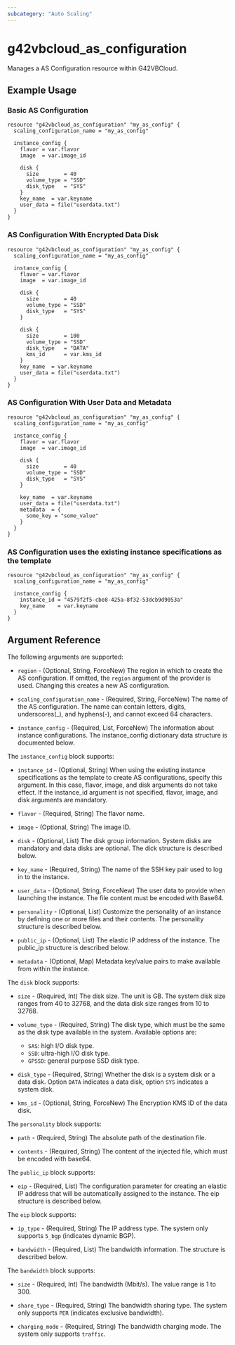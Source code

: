 ```yaml
---
subcategory: "Auto Scaling"
---
```


# g42vbcloud_as_configuration

Manages a AS Configuration resource within G42VBCloud.

## Example Usage

### Basic AS Configuration

```hcl
resource "g42vbcloud_as_configuration" "my_as_config" {
  scaling_configuration_name = "my_as_config"

  instance_config {
    flavor = var.flavor
    image  = var.image_id

    disk {
      size        = 40
      volume_type = "SSD"
      disk_type   = "SYS"
    }
    key_name  = var.keyname
    user_data = file("userdata.txt")
  }
}
```

### AS Configuration With Encrypted Data Disk

```hcl
resource "g42vbcloud_as_configuration" "my_as_config" {
  scaling_configuration_name = "my_as_config"

  instance_config {
    flavor = var.flavor
    image  = var.image_id

    disk {
      size        = 40
      volume_type = "SSD"
      disk_type   = "SYS"
    }

    disk {
      size        = 100
      volume_type = "SSD"
      disk_type   = "DATA"
      kms_id      = var.kms_id
    }
    key_name  = var.keyname
    user_data = file("userdata.txt")
  }
}
```

### AS Configuration With User Data and Metadata

```hcl
resource "g42vbcloud_as_configuration" "my_as_config" {
  scaling_configuration_name = "my_as_config"

  instance_config {
    flavor = var.flavor
    image  = var.image_id

    disk {
      size        = 40
      volume_type = "SSD"
      disk_type   = "SYS"
    }

    key_name  = var.keyname
    user_data = file("userdata.txt")
    metadata  = {
      some_key = "some_value"
    }
  }
}
```

### AS Configuration uses the existing instance specifications as the template

```hcl
resource "g42vbcloud_as_configuration" "my_as_config" {
  scaling_configuration_name = "my_as_config"

  instance_config {
    instance_id = "4579f2f5-cbe8-425a-8f32-53dcb9d9053a"
    key_name    = var.keyname
  }
}
```

## Argument Reference

The following arguments are supported:

* `region` - (Optional, String, ForceNew) The region in which to create the AS configuration.
  If omitted, the `region` argument of the provider is used. Changing this creates a new AS configuration.

* `scaling_configuration_name` - (Required, String, ForceNew) The name of the AS configuration.
  The name can contain letters, digits, underscores(_), and hyphens(-), and cannot exceed 64 characters.

* `instance_config` - (Required, List, ForceNew) The information about instance configurations.
  The instance_config dictionary data structure is documented below.

The `instance_config` block supports:

* `instance_id` - (Optional, String) When using the existing instance specifications as the template to create AS
  configurations, specify this argument.
  In this case, flavor, image, and disk arguments do not take effect.
  If the instance_id argument is not specified, flavor, image, and disk arguments are mandatory.

* `flavor` - (Required, String) The flavor name.

* `image` - (Optional, String) The image ID.

* `disk` - (Optional, List) The disk group information. System disks are mandatory and data disks are optional.
  The dick structure is described below.

* `key_name` - (Required, String) The name of the SSH key pair used to log in to the instance.

* `user_data` - (Optional, String, ForceNew) The user data to provide when launching the instance.
  The file content must be encoded with Base64.

* `personality` - (Optional, List) Customize the personality of an instance by defining one or more files and their
  contents. The personality structure is described below.

* `public_ip` - (Optional, List) The elastic IP address of the instance. The public_ip structure is described below.

* `metadata` - (Optional, Map) Metadata key/value pairs to make available from within the instance.

The `disk` block supports:

* `size` - (Required, Int) The disk size. The unit is GB.
  The system disk size ranges from 40 to 32768, and the data disk size ranges from 10 to 32768.

* `volume_type` - (Required, String) The disk type, which must be the same as the disk type available in the system.
  Available options are:
  + `SAS`: high I/O disk type.
  + `SSD`: ultra-high I/O disk type.
  + `GPSSD`: general purpose SSD disk type.

* `disk_type` - (Required, String) Whether the disk is a system disk or a data disk.
  Option `DATA` indicates a data disk, option `SYS` indicates a system disk.

* `kms_id` - (Optional, String, ForceNew) The Encryption KMS ID of the data disk.

The `personality` block supports:

* `path` - (Required, String) The absolute path of the destination file.

* `contents` - (Required, String) The content of the injected file, which must be encoded with base64.

The `public_ip` block supports:

* `eip` - (Required, List) The configuration parameter for creating an elastic IP address that will be automatically
  assigned to the instance. The eip structure is described below.

The `eip` block supports:

* `ip_type` - (Required, String) The IP address type. The system only supports `5_bgp` (indicates dynamic BGP).

* `bandwidth` - (Required, List) The bandwidth information. The structure is described below.

The `bandwidth` block supports:

* `size` - (Required, Int) The bandwidth (Mbit/s). The value range is 1 to 300.

* `share_type` - (Required, String) The bandwidth sharing type. The system only supports `PER` (indicates exclusive
  bandwidth).

* `charging_mode` - (Required, String) The bandwidth charging mode. The system only supports `traffic`.
